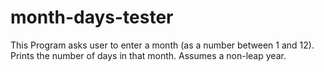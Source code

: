 # month-days-tester
This Program asks user to enter a month (as a number between 1 and 12). Prints the number of days in that month. Assumes a non-leap year.
